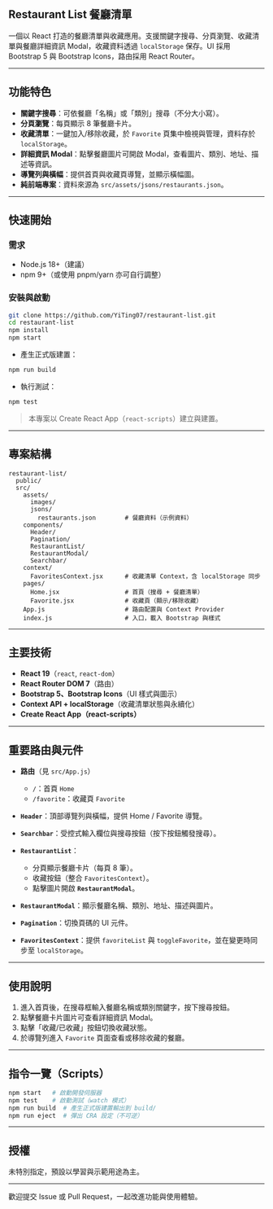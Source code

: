 ## Restaurant List 餐廳清單

一個以 React 打造的餐廳清單與收藏應用。支援關鍵字搜尋、分頁瀏覽、收藏清單與餐廳詳細資訊 Modal，收藏資料透過 `localStorage` 保存。UI 採用 Bootstrap 5 與 Bootstrap Icons，路由採用 React Router。

---

## 功能特色

- **關鍵字搜尋**：可依餐廳「名稱」或「類別」搜尋（不分大小寫）。
- **分頁瀏覽**：每頁顯示 8 筆餐廳卡片。
- **收藏清單**：一鍵加入/移除收藏，於 `Favorite` 頁集中檢視與管理，資料存於 `localStorage`。
- **詳細資訊 Modal**：點擊餐廳圖片可開啟 Modal，查看圖片、類別、地址、描述等資訊。
- **導覽列與橫幅**：提供首頁與收藏頁導覽，並顯示橫幅圖。
- **純前端專案**：資料來源為 `src/assets/jsons/restaurants.json`。

---

## 快速開始

### 需求
- Node.js 18+（建議）
- npm 9+（或使用 pnpm/yarn 亦可自行調整）

### 安裝與啟動
```bash
git clone https://github.com/YiTing07/restaurant-list.git
cd restaurant-list
npm install
npm start
```

- 產生正式版建置：
```bash
npm run build
```
- 執行測試：
```bash
npm test
```

> 本專案以 Create React App（`react-scripts`）建立與建置。

---

## 專案結構
```text
restaurant-list/
  public/
  src/
    assets/
      images/
      jsons/
        restaurants.json        # 餐廳資料（示例資料）
    components/
      Header/
      Pagination/
      RestaurantList/
      RestaurantModal/
      Searchbar/
    context/
      FavoritesContext.jsx      # 收藏清單 Context，含 localStorage 同步
    pages/
      Home.jsx                  # 首頁（搜尋 + 餐廳清單）
      Favorite.jsx              # 收藏頁（顯示/移除收藏）
    App.js                      # 路由配置與 Context Provider
    index.js                    # 入口，載入 Bootstrap 與樣式
```

---

## 主要技術

- **React 19**（`react`, `react-dom`）
- **React Router DOM 7**（路由）
- **Bootstrap 5、Bootstrap Icons**（UI 樣式與圖示）
- **Context API + localStorage**（收藏清單狀態與永續化）
- **Create React App（react-scripts）**

---

## 重要路由與元件

- **路由**（見 `src/App.js`）
  - `/`：首頁 `Home`
  - `/favorite`：收藏頁 `Favorite`

- **`Header`**：頂部導覽列與橫幅，提供 Home / Favorite 導覽。
- **`Searchbar`**：受控式輸入欄位與搜尋按鈕（按下按鈕觸發搜尋）。
- **`RestaurantList`**：
  - 分頁顯示餐廳卡片（每頁 8 筆）。
  - 收藏按鈕（整合 `FavoritesContext`）。
  - 點擊圖片開啟 **`RestaurantModal`**。
- **`RestaurantModal`**：顯示餐廳名稱、類別、地址、描述與圖片。
- **`Pagination`**：切換頁碼的 UI 元件。
- **`FavoritesContext`**：提供 `favoriteList` 與 `toggleFavorite`，並在變更時同步至 `localStorage`。

---

## 使用說明

1. 進入首頁後，在搜尋框輸入餐廳名稱或類別關鍵字，按下搜尋按鈕。
2. 點擊餐廳卡片圖片可查看詳細資訊 Modal。
3. 點擊「收藏/已收藏」按鈕切換收藏狀態。
4. 於導覽列進入 `Favorite` 頁面查看或移除收藏的餐廳。

---

## 指令一覽（Scripts）

```bash
npm start   # 啟動開發伺服器
npm test    # 啟動測試（watch 模式）
npm run build  # 產生正式版建置輸出到 build/
npm run eject  # 彈出 CRA 設定（不可逆）
```

---

## 授權

未特別指定，預設以學習與示範用途為主。

---

歡迎提交 Issue 或 Pull Request，一起改進功能與使用體驗。
